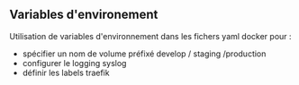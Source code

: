 ## Variables d'environement
Utilisation de variables d'environnement dans les fichers yaml docker pour :
* spécifier un nom de volume préfixé develop / staging /production
* configurer le logging syslog
* définir les labels traefik


